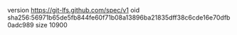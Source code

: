 version https://git-lfs.github.com/spec/v1
oid sha256:56971b65de5fb844fe60f71b08a13896ba21835dff38c6cde16e70dfb0adc989
size 10900
